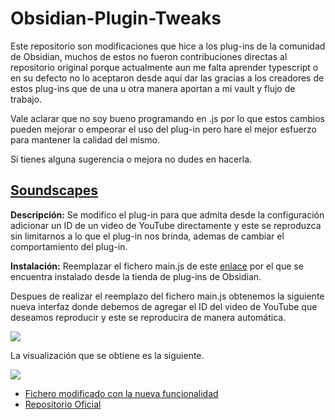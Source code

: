 # Obsidian-Plugin-Tweaks
Este repositorio son modificaciones que hice a los plug-ins de la comunidad de Obsidian, muchos de estos no fueron contribuciones directas al repositorio original porque actualmente aun me falta aprender typescript o en su defecto no lo aceptaron desde aquí dar las gracias a los creadores de estos plug-ins que de una u otra manera aportan a mi vault y flujo de trabajo. 

Vale aclarar que no soy bueno programando en .js por lo que estos cambios pueden mejorar o empeorar el uso del plug-in pero hare el mejor esfuerzo para mantener la calidad del mismo. 

Si tienes alguna sugerencia o mejora no dudes en hacerla. 


## [Soundscapes](https://github.com/andrewmcgivery/obsidian-soundscapes)

**Descripción:** Se modifico el plug-in para que admita desde la configuración adicionar un ID de un video de YouTube directamente y este se reproduzca sin limitarnos a lo que el plug-in nos brinda, ademas de cambiar el comportamiento del plug-in.  

**Instalación:** Reemplazar el fichero main.js de este [enlace](https://github.com/Snifer/Obsidian-Plugin-Tweaks/tree/main/Soundscapes) por el que se encuentra instalado desde la tienda de plug-ins de Obsidian.

Despues de realizar el reemplazo del fichero main.js obtenemos la siguiente nueva interfaz donde debemos de agregar el ID del video de YouTube que deseamos reproducir y este se reproducira de manera automática. 

![](https://i.imgur.com/oIJ5cVI.png)


La visualización que se obtiene es la siguiente. 

![](https://i.imgur.com/wclDsWa.png)

- [Fichero modificado con la nueva funcionalidad](https://github.com/Snifer/Obsidian-Plugin-Tweaks/tree/main/Soundscapes)
- [Repositorio Oficial](https://github.com/andrewmcgivery/obsidian-soundscapes)
